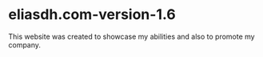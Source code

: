 # eliasdh.com-version-1.6
This website was created to showcase my abilities and also to promote my company.
